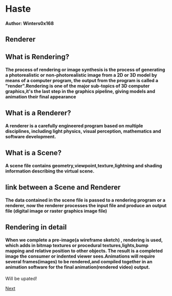 # Haste

#### Author: Winters0x168

## Renderer


## What is Rendering?

#### The process of rendering or image synthesis is the process of generating a photorealistic or non-photorealistic image from a 2D or 3D model by means of a computer program, the output from the program is called a "render".Rendering is one of the major sub-topics of 3D computer graphics,it's the last step in the graphics pipeline, giving models and animation their final appearance

## What is a Renderer?

#### A renderer is a carefully engineered program based on multiple disciplines, including light physics, visual perception, mathematics and software development.

## What is a Scene?

#### A scene file contains geometry,viewpoint,texture,lightning and shading information describing the virtual scene.

## link between a Scene and Renderer

#### The data contained in the scene file is passed to a rendering program or a renderer, now the renderer processes the input file and produce an output file (digital image or raster graphics image file)


## Rendering in detail

#### When we complete a pre-image(a wireframe sketch) , rendering is used, which adds in bitmap textures or procedural textures,lights,bump mapping and relative position to other objects. The result is a completed image the consumer or indented viewer sees.Animations will require several frames(images) to be rendered,and compiled together in an animation software for the final animation(rendered video) output.

Will be upated!

[Next](https://github.com/Winters0x168/Haste/blob/main/Docs/Development/Vulkan.md)